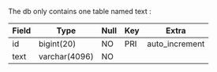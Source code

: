 The db only contains one table named text :

| Field | Type          | Null | Key | Extra          |
| ----- | ------------- | ---- | --- | -------------- |
| id    | bigint(20)    | NO   | PRI | auto_increment |
| text  | varchar(4096) | NO   |     |                |

